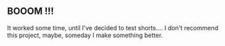 ## BOOOM !!!

It worked some time, until I've decided to test shorts....
I don't recommend this project, maybe, someday I make something better.
